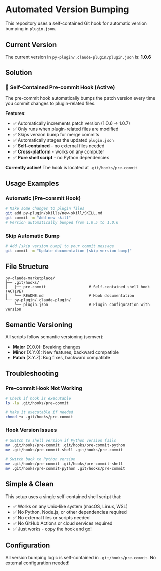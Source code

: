 # Automated Version Bumping

This repository uses a self-contained Git hook for automatic version bumping in `plugin.json`.

## Current Version
The current version in `py-plugin/.claude-plugin/plugin.json` is: **1.0.6**

## Solution

### 🔄 Self-Contained Pre-commit Hook (Active)

The pre-commit hook automatically bumps the patch version every time you commit changes to plugin-related files.

**Features:**
- ✅ Automatically increments patch version (1.0.6 → 1.0.7)
- ✅ Only runs when plugin-related files are modified
- ✅ Skips version bump for merge commits
- ✅ Automatically stages the updated `plugin.json`
- ✅ **Self-contained** - no external files needed
- ✅ **Cross-platform** - works on any computer
- ✅ **Pure shell script** - no Python dependencies

**Currently active!** The hook is located at `.git/hooks/pre-commit`



## Usage Examples

### Automatic (Pre-commit Hook)
```bash
# Make some changes to plugin files
git add py-plugin/skills/new-skill/SKILL.md
git commit -m "Add new skill"
# Version automatically bumped from 1.0.5 to 1.0.6
```

### Skip Automatic Bump
```bash
# Add [skip version bump] to your commit message
git commit -m "Update documentation [skip version bump]"
```

## File Structure

```
py-claude-marketplace/
├── .git/hooks/
│   ├── pre-commit                   # Self-contained shell hook (ACTIVE)
│   └── README.md                    # Hook documentation  
└── py-plugin/.claude-plugin/
    └── plugin.json                  # Plugin configuration with version
```

## Semantic Versioning

All scripts follow semantic versioning (semver):

- **Major** (X.0.0): Breaking changes
- **Minor** (X.Y.0): New features, backward compatible
- **Patch** (X.Y.Z): Bug fixes, backward compatible

## Troubleshooting

### Pre-commit Hook Not Working
```bash
# Check if hook is executable
ls -la .git/hooks/pre-commit

# Make it executable if needed
chmod +x .git/hooks/pre-commit
```

### Hook Version Issues
```bash
# Switch to shell version if Python version fails
mv .git/hooks/pre-commit .git/hooks/pre-commit-python
mv .git/hooks/pre-commit-shell .git/hooks/pre-commit

# Switch back to Python version
mv .git/hooks/pre-commit .git/hooks/pre-commit-shell  
mv .git/hooks/pre-commit-python .git/hooks/pre-commit
```



## Simple & Clean

This setup uses a single self-contained shell script that:

- ✅ Works on any Unix-like system (macOS, Linux, WSL)
- ✅ No Python, Node.js, or other dependencies required
- ✅ No external files or scripts needed
- ✅ No GitHub Actions or cloud services required
- ✅ Just works - copy the hook and go!

## Configuration

All version bumping logic is self-contained in `.git/hooks/pre-commit`. No external configuration needed!